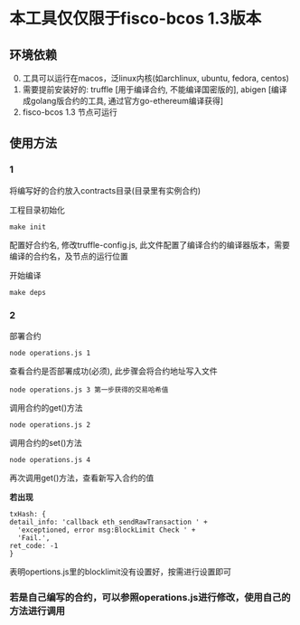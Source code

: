 # 本工具仅仅限于fisco-bcos 1.3版本

## 环境依赖
0. 工具可以运行在macos，泛linux内核(如archlinux, ubuntu, fedora, centos)
1. 需要提前安装好的: truffle [用于编译合约, 不能编译国密版的], abigen [编译成golang版合约的工具, 通过官方go-ethereum编译获得]
2. fisco-bcos 1.3 节点可运行

## 使用方法
### 1
  将编写好的合约放入contracts目录(目录里有实例合约)

  工程目录初始化
  ```
  make init 
  ```
  配置好合约名, 修改truffle-config.js, 此文件配置了编译合约的编译器版本，需要编译的合约名，及节点的运行位置

  开始编译
  ```
  make deps
  ```

### 2
  部署合约
  ```
  node operations.js 1
  ```

  查看合约是否部署成功(必须), 此步骤会将合约地址写入文件
  ```
  node operations.js 3 第一步获得的交易哈希值
  ```
  
  调用合约的get()方法
  ```
  node operations.js 2
  ```

  调用合约的set()方法
  ```
  node operations.js 4
  ```

  再次调用get()方法，查看新写入合约的值
  
  **若出现**
  ```
  txHash: {
  detail_info: 'callback eth_sendRawTransaction ' +
    'exceptioned, error msg:BlockLimit Check ' +
    'Fail.',
  ret_code: -1
  }
  ```
  表明opertions.js里的blocklimit没有设置好，按需进行设置即可

### 若是自己编写的合约，可以参照operations.js进行修改，使用自己的方法进行调用
